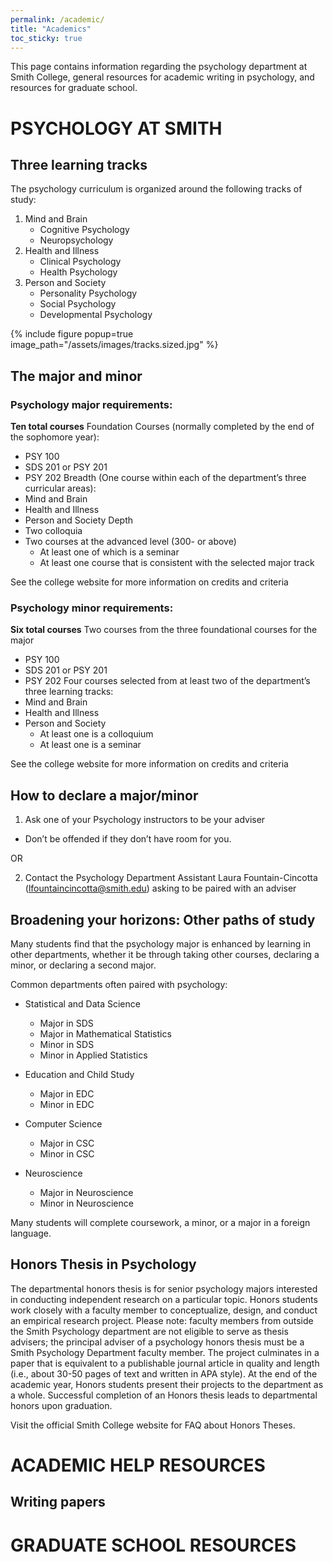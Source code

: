 ```yaml
---
permalink: /academic/
title: "Academics"
toc_sticky: true
---
```

This page contains information regarding the psychology department at Smith College, general resources for academic writing in psychology, and resources for graduate school.

# PSYCHOLOGY AT SMITH

## Three learning tracks
The psychology curriculum is organized around the following tracks of study:
1. Mind and Brain
    - Cognitive Psychology
    - Neuropsychology
2. Health and Illness
    - Clinical Psychology
    - Health Psychology 
3. Person and Society
    - Personality Psychology
    - Social Psychology
    - Developmental Psychology

{% include figure popup=true image_path="/assets/images/tracks.sized.jpg" %}


## The major and minor
### Psychology major requirements:
**Ten total courses**
Foundation Courses (normally completed by the end of the sophomore year):
 - PSY 100
 - SDS 201 or PSY 201
 - PSY 202 
Breadth (One course within each of the department’s three curricular areas):
 - Mind and Brain
 - Health and Illness
 - Person and Society
Depth
 - Two colloquia
 - Two courses at the advanced level (300- or above)
     - At least one of which is a seminar
     - At least one course that is consistent with the selected major track

See the college website for more information on credits and criteria

### Psychology minor requirements:
**Six total courses**
Two courses from the three foundational courses for the major 
 - PSY 100
 - SDS 201 or PSY 201
 - PSY 202 
Four courses selected from at least two of the department’s three learning tracks:
 - Mind and Brain
 - Health and Illness
 - Person and Society
     - At least one is a colloquium
     - At least one is a seminar

See the college website for more information on credits and criteria

## How to declare a major/minor
1. Ask one of your Psychology instructors to be your adviser
  - Don’t be offended if they don’t have room for you.

OR

2. Contact the Psychology Department Assistant Laura Fountain-Cincotta (lfountaincincotta@smith.edu) asking to be paired with an adviser 


## Broadening your horizons: Other paths of study
Many students find that the psychology major is enhanced by learning in other departments, whether it be through taking other courses, declaring a minor, or declaring a second major.

Common departments often paired with psychology:

- Statistical and Data Science
    - Major in SDS
    - Major in Mathematical Statistics
    - Minor in SDS
    - Minor in Applied Statistics 

- Education and Child Study
    - Major in EDC
    - Minor in EDC

- Computer Science
    - Major in CSC
    - Minor in CSC

- Neuroscience
    - Major in Neuroscience
    - Minor in Neuroscience

Many students will complete coursework, a minor, or a major in a foreign language.

## Honors Thesis in Psychology

The departmental honors thesis is for senior psychology majors interested in conducting independent research on a particular topic. Honors students work closely with a faculty member to conceptualize, design, and conduct an empirical research project. Please note: faculty members from outside the Smith Psychology department are not eligible to serve as thesis advisers; the principal adviser of a psychology honors thesis must be a Smith Psychology Department faculty member. The project culminates in a paper that is equivalent to a publishable journal article in quality and length (i.e., about 30-50 pages of text and written in APA style). At the end of the academic year, Honors students present their projects to the department as a whole. Successful completion of an Honors thesis leads to departmental honors upon graduation.

Visit the official Smith College website for FAQ about Honors Theses.

# ACADEMIC HELP RESOURCES

## Writing papers

# GRADUATE SCHOOL RESOURCES
